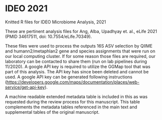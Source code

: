 # IDEO 2021

Knitted R files for IDEO Microbiome Analysis, 2021

These are pertinent analysis files for Ang, Alba, Upadhyay et. al., eLife 2021 (PMID 34617511, doi: 10.7554/eLife.70349). 

These files were used to process the outputs 16S ASV selection by QIIME and humann2/metaphlan2 gene and species assignments that were run on our local computing cluster. If for some reason those files are required, our laboratory can be contacted to share them (run on lab pipelines during 11/2020). A google API key is required to utilize the GGMap tool that was part of this analysis. The API key has since been deleted and cannot be used. A google API key can be generated following instructions (https://developers.google.com/maps/documentation/places/web-service/get-api-key).

A machine readable extended metadata table is included in this as was requested during the review process for this manuscript. This table complements the metadata tables referenced in the main text and supplemental tables of the original manuscript.
